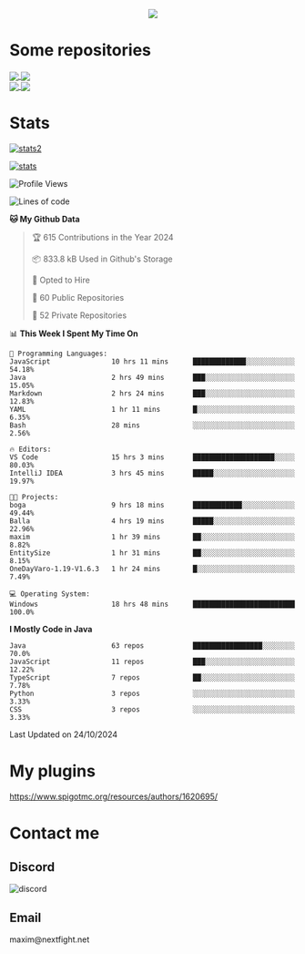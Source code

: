 <p align="center">
  <a href="https://github.com/max1mde">
    <img src="https://readme-typing-svg.demolab.com?font=Permanent+Marker&size=30&duration=4100&color=8C63F7&center=true&multiline=true&random=false&width=749&height=105&lines=Здрасти!;My+name+is+Maxim" /></a>
</p>

<div align="left">

<h1>Some repositories</h1>
<a href="https://github.com/max1mde/FancyPhysics">
  <img align="center" src="https://denvercoder1-github-readme-stats.vercel.app/api/pin/?username=max1mde&repo=FancyPhysics&theme=react&bg_color=1F222E&title_color=8C63F7&hide_border=true&icon_color=F8D866&show_icons=true" />
</a>
<a href="https://github.com/NextFightNetwork/ChatBubblesAPI">
  <img align="center" src="https://denvercoder1-github-readme-stats.vercel.app/api/pin/?username=NextFightNetwork&repo=ChatBubblesAPI&theme=react&bg_color=1F222E&title_color=8C63F7&hide_border=true&icon_color=F8D866&show_icons=true" />
</a>
<br>
<a href="https://github.com/max1mde/HologramAPI">
  <img align="center" src="https://denvercoder1-github-readme-stats.vercel.app/api/pin/?username=max1mde&repo=HologramAPI&theme=react&bg_color=1F222E&title_color=8C63F7&hide_border=true&icon_color=F8D866&show_icons=true" />
</a>
<a href="https://github.com/max1mde/PluginSimplifier">
  <img align="center" src="https://denvercoder1-github-readme-stats.vercel.app/api/pin/?username=max1mde&repo=PluginSimplifier&theme=react&bg_color=1F222E&title_color=8C63F7&hide_border=true&icon_color=F8D866&show_icons=true" />
</a>


<h1>Stats</h1>
<p>
  <a href="https://github.com/max1mde">
    <img src="https://github-readme-stats.vercel.app/api/top-langs/?username=max1mde&layout=compact&theme=tokyonight&show_icons=true" alt="stats2" /></a>
</p>
<p>
  <a href="https://github.com/max1mde">
    <img src="https://github-readme-stats.vercel.app/api?username=max1mde&theme=tokyonight&show_icons=true&layout=compact" alt="stats" /></a>
</p>
</div>

<!--START_SECTION:waka-->
![Profile Views](http://img.shields.io/badge/Profile%20Views-7-blue)

![Lines of code](https://img.shields.io/badge/From%20Hello%20World%20I%27ve%20Written-794902%20lines%20of%20code-blue)

**🐱 My Github Data** 

> 🏆 615 Contributions in the Year 2024
 > 
> 📦 833.8 kB Used in Github's Storage 
 > 
> 💼 Opted to Hire
 > 
> 📜 60 Public Repositories 
 > 
> 🔑 52 Private Repositories  
 > 
📊 **This Week I Spent My Time On** 

```text
💬 Programming Languages: 
JavaScript               10 hrs 11 mins      █████████████░░░░░░░░░░░░   54.18% 
Java                     2 hrs 49 mins       ███░░░░░░░░░░░░░░░░░░░░░░   15.05% 
Markdown                 2 hrs 24 mins       ███░░░░░░░░░░░░░░░░░░░░░░   12.83% 
YAML                     1 hr 11 mins        █░░░░░░░░░░░░░░░░░░░░░░░░   6.35% 
Bash                     28 mins             ░░░░░░░░░░░░░░░░░░░░░░░░░   2.56%

🔥 Editors: 
VS Code                  15 hrs 3 mins       ████████████████████░░░░░   80.03% 
IntelliJ IDEA            3 hrs 45 mins       █████░░░░░░░░░░░░░░░░░░░░   19.97%

🐱‍💻 Projects: 
boga                     9 hrs 18 mins       ████████████░░░░░░░░░░░░░   49.44% 
Balla                    4 hrs 19 mins       █████░░░░░░░░░░░░░░░░░░░░   22.96% 
maxim                    1 hr 39 mins        ██░░░░░░░░░░░░░░░░░░░░░░░   8.82% 
EntitySize               1 hr 31 mins        ██░░░░░░░░░░░░░░░░░░░░░░░   8.15% 
OneDayVaro-1.19-V1.6.3   1 hr 24 mins        █░░░░░░░░░░░░░░░░░░░░░░░░   7.49%

💻 Operating System: 
Windows                  18 hrs 48 mins      █████████████████████████   100.0%

```

**I Mostly Code in Java** 

```text
Java                     63 repos            █████████████████░░░░░░░░   70.0% 
JavaScript               11 repos            ███░░░░░░░░░░░░░░░░░░░░░░   12.22% 
TypeScript               7 repos             ██░░░░░░░░░░░░░░░░░░░░░░░   7.78% 
Python                   3 repos             ░░░░░░░░░░░░░░░░░░░░░░░░░   3.33% 
CSS                      3 repos             ░░░░░░░░░░░░░░░░░░░░░░░░░   3.33%

```



 Last Updated on 24/10/2024
<!--END_SECTION:waka-->

# My plugins
https://www.spigotmc.org/resources/authors/1620695/

<h1>Contact me</h1>

<h2>Discord</h2>  
<img src="https://lanyard.cnrad.dev/api/759334613335670805" alt="discord">

<h2>Email</h2>  
maxim@nextfight.net


